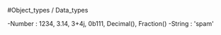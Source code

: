 #Object_types / Data_types

-Number : 1234, 3.14, 3+4j, 0b111, Decimal(),
 Fraction()
 -String : 'spam'
